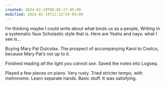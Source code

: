 ```yaml
---
created: 2024-02-19T08:05:17-05:00
modified: 2024-02-19T12:13:50-05:00
---
```


I’m thinking maybe I could write about what binds us as a people, Writing In a systematic faux Scholastic style that is. Here are Yeahs and nays. what I see is...

Buying Mary Pat Dulcolax. The prospect of accompanying Karol to Costco, because Mary Pat’s not up to it.

Finished reading *all the light you cannot see*. Saved the notes into Logseq.

Played a few pieces on piano. Very rusty. Tried stricter tempo, with metronome. Learn separate hands. Basic stuff. It was satisfying.
